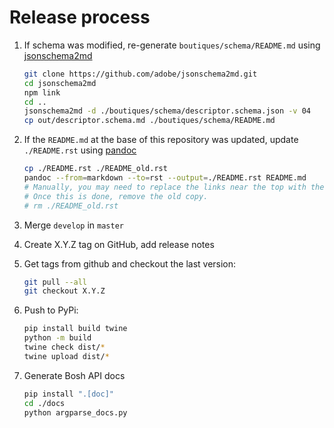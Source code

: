 # Release process

1.  If schema was modified, re-generate `boutiques/schema/README.md` using [jsonschema2md](https://github.com/adobe/jsonschema2md)
    ```bash
    git clone https://github.com/adobe/jsonschema2md.git
    cd jsonschema2md
    npm link
    cd ..
    jsonschema2md -d ./boutiques/schema/descriptor.schema.json -v 04
    cp out/descriptor.schema.md ./boutiques/schema/README.md
    ```

1.  If the `README.md` at the base of this repository was updated, update `./README.rst` using [pandoc](https://pandoc.org/)
    ```bash
    cp ./README.rst ./README_old.rst
    pandoc --from=markdown --to=rst --output=./README.rst README.md
    # Manually, you may need to replace the links near the top with the badges as specified in the top of the README_old.rst file
    # Once this is done, remove the old copy.
    # rm ./README_old.rst
    ```

1.  Merge `develop` in `master`

1.  Create X.Y.Z tag on GitHub, add release notes

1.  Get tags from github and checkout the last version:
    ```bash
    git pull --all
    git checkout X.Y.Z
    ```

1.  Push to PyPi:
    ```bash
    pip install build twine
    python -m build
    twine check dist/*
    twine upload dist/*
    ```

1.  Generate Bosh API docs
    ```bash
    pip install ".[doc]"
    cd ./docs
    python argparse_docs.py
    ```
